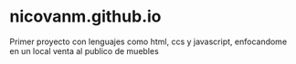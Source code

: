 # nicovanm.github.io
Primer proyecto con lenguajes como html, ccs y javascript, enfocandome en un local venta al publico de muebles
